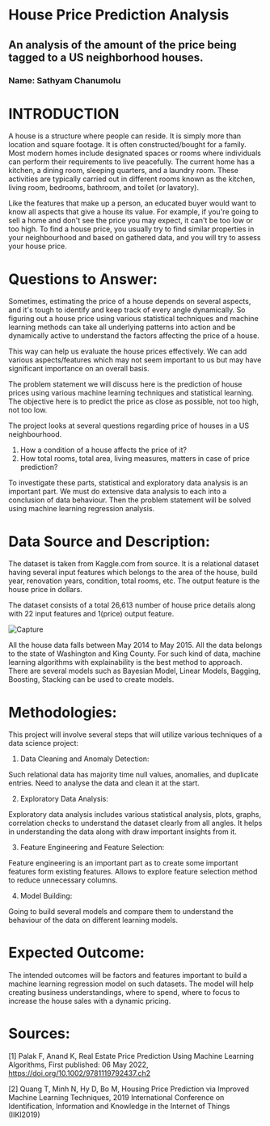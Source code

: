 # House Price Prediction Analysis

## An analysis of the amount of the price being tagged to a US neighborhood houses.

### Name: Sathyam Chanumolu

# INTRODUCTION

A house is a structure where people can reside. It is simply more than location and square footage. It is often constructed/bought for a family. Most modern homes include designated spaces or rooms where individuals can perform their requirements to live peacefully. The current home has a kitchen, a dining room, sleeping quarters, and a laundry room. These activities are typically carried out in different rooms known as the kitchen, living room, bedrooms, bathroom, and toilet (or lavatory). 

Like the features that make up a person, an educated buyer would want to know all aspects that give a house its value. For example, if you're going to sell a home and don't see the price you may expect, it can't be too low or too high. To find a house price, you usually try to find similar properties in your neighbourhood and based on gathered data, and you will try to assess your house price.

# Questions to Answer:

Sometimes, estimating the price of a house depends on several aspects, and it's tough to identify and keep track of every angle dynamically. So figuring out a house price using various statistical techniques and machine learning methods can take all underlying patterns into action and be dynamically active to understand the factors affecting the price of a house. 

This way can help us evaluate the house prices effectively. We can add various aspects/features which may not seem important to us but may have significant importance on an overall basis.

The problem statement we will discuss here is the prediction of house prices using various machine learning techniques and statistical learning. The objective here is to predict the price as close as possible, not too high, not too low.

The project looks at several questions regarding price of houses in a US neighbourhood.

1.	How a condition of a house affects the price of it?
2.	How total rooms, total area, living measures, matters in case of price prediction?

To investigate these parts, statistical and exploratory data analysis is an important part. We must do extensive data analysis to each into a conclusion of data behaviour. Then the problem statement will be solved using machine learning regression analysis.

# Data Source and Description:

The dataset is taken from Kaggle.com from  <provide source> source. It is a relational dataset having several input features which belongs to the area of the house, build year, renovation years, condition, total rooms, etc. The output feature is the house price in dollars. 

The dataset consists of a total 26,613 number of house price details along with 22 input features and 1(price) output feature.


![Capture](https://user-images.githubusercontent.com/95714100/191370984-53b65c57-f68f-47f1-9bdb-fe18c0d2aee6.JPG)

All the house data falls between May 2014 to May 2015. 
All the data belongs to the state of Washington and King County.
For such kind of data, machine learning algorithms with explainability is the best method to approach. There are several models such as Bayesian Model, Linear Models, Bagging, Boosting, Stacking can be used to create models.

# Methodologies:

This project will involve several steps that will utilize various techniques of a data science project:

1.	Data Cleaning and Anomaly Detection:

Such relational data has majority time null values, anomalies, and duplicate entries. Need to analyse the data and clean it at the start.

2.	Exploratory Data Analysis:

Exploratory data analysis includes various statistical analysis, plots, graphs, correlation checks to understand the dataset clearly from all angles. It helps in understanding the data along with draw important insights from it.

3.	Feature Engineering and Feature Selection:

Feature engineering is an important part as to create some important features form existing features. Allows to explore feature selection method to reduce unnecessary columns.

4.	Model Building:

Going to build several models and compare them to understand the behaviour of the data on different learning models.

# Expected Outcome:

The intended outcomes will be factors and features important to build a machine learning regression model on such datasets. The model will help creating business understandings, where to spend, where to focus to increase the house sales with a dynamic pricing. 

# Sources:

[1] Palak F, Anand K, Real Estate Price Prediction Using Machine Learning Algorithms, First published: 06 May 2022, https://doi.org/10.1002/9781119792437.ch2

[2] Quang T, Minh N, Hy D, Bo M, Housing Price Prediction via Improved Machine Learning Techniques, 2019 International Conference on Identification, Information and Knowledge in the Internet of Things (IIKI2019)

